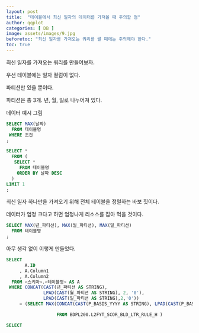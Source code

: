 ```yaml
---
layout: post
title:  "테이블에서 최신 일자의 데이터를 가져올 때 주의할 점"
author: qqplot
categories: [ DB ]
image: assets/images/9.jpg
beforetoc: "최신 일자를 가져오는 쿼리를 짤 때에는 주의해야 한다."
toc: true
---
```




최신 일자를 가져오는 쿼리를 만들어보자.



우선 테이블에는 일자 컬럼이 없다.

파티션만 있을 뿐이다.

파티션은 총 3개. 년, 월, 일로 나누어져 있다.



데이터 예시 그림



```sql
SELECT MAX(날짜)
  FROM 테이블명
 WHERE 조건
;
```



```sql
SELECT *
  FROM (
   SELECT *
     FROM 테이블명
    ORDER BY 날짜 DESC
  )
LIMIT 1
;  
```

최신 일자 하나만을 가져오기 위해 전체 테이블을 정렬하는 바보 짓이다.

데이터가 엄청 크다고 하면 엄청나게 리소스를 잡아 먹을 것이다.







```sql
SELECT MAX(년_파티션), MAX(월_파티션), MAX(일_파티션)
  FROM 테이블명
;
```



아무 생각 없이 이렇게 만들었다.



```sql
SELECT 
       A.ID
     , A.Column1
     , A.Column2
  FROM <스키마>.<테이블명> AS A
 WHERE CONCAT(CAST(년_파티션 AS STRING), 
              LPAD(CAST(월_파티션 AS STRING), 2, '0'), 
              LPAD(CAST(일_파티션 AS STRING),2,'0'))
     = (SELECT MAX(CONCAT(CAST(P_BASIS_YYYY AS STRING), LPAD(CAST(P_BASIS_MM AS STRING), 2, '0'), LPAD(CAST(P_BASIS_DD AS STRING),2,'0')))

                   FROM BDPL200.L2FYT_SCOR_BLD_LTR_RULE_H )
```



```sql
SELECT 
```

